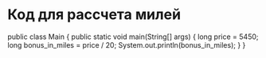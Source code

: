 # **Код для рассчета милей**

public class Main {
    public static void main(String[] args) {
        long price = 5450;
        long bonus_in_miles = price / 20;
        System.out.println(bonus_in_miles);
    }
}
